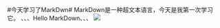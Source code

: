 #今天学习了MarkDwn#
MarkDown是一种超文本语言，今天是我第一次学习它。
、、、Hello MarkDown、、、
![](http://n.sinaimg.cn/sinacn20115/656/w640h816/20190125/a6e9-hsccyrs7380462.jpg)
